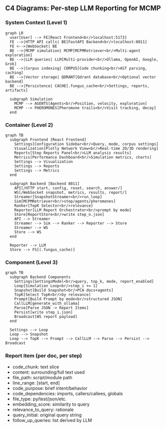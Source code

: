 ## C4 Diagrams: Per-step LLM Reporting for MCMP

### System Context (Level 1)

```mermaid
graph LR
  user[User] --> FE[React Frontend<br/>localhost:5173]
  FE -->|HTTP API calls| BE[FastAPI Backend<br/>localhost:8011]
  FE <-->|WebSocket| BE
  BE -->|MCMP simulation| MCMP[MCPMRetriever<br/>Multi-agent exploration]
  BE -->|LLM queries| LLM[Multi-provider<br/>Ollama, OpenAI, Google, Grok]
  BE -->|Corpus indexing| CORPUS[Code chunking<br/>AST parsing, caching]
  BE -->|Vector storage| QDRANT[Qdrant database<br/>Optional vector backend]
  BE -->|Persistence| CACHE[.fungus_cache<br/>Settings, reports, artifacts]

  subgraph Simulation
    MCMP --> AGENTS[Agents<br/>Position, velocity, exploration]
    MCMP --> PHEROMONES[Pheromone trails<br/>Visit tracking, decay]
  end
```

### Container (Level 2)

```mermaid
graph TB
  subgraph Frontend [React Frontend]
    Settings[Configuration Sidebar<br/>Query, mode, corpus settings]
    Visualization[Plotly Network View<br/>Real-time 2D/3D rendering]
    Reports[Step Reports Panel<br/>LLM analysis results]
    Metrics[Performance Dashboard<br/>Simulation metrics, charts]
    Settings --> Visualization
    Settings --> Reports
    Settings --> Metrics
  end

  subgraph Backend [Backend 8011]
    API[/HTTP start, config, reset, search, answer/]
    WS[/WebSocket snapshot, metrics, results, report/]
    Streamer[SnapshotStreamer<br/>run_loop]
    Sim[MCPMRetriever<br/>step/agents/pheromones]
    Ranker[TopK Selector<br/>relevance]
    Reporter[LLM Report Orchestrator<br/>prompt by mode]
    Store[ReportStore<br/>write step_n.json]
    API --> Streamer
    Streamer --> Sim --> Ranker --> Reporter --> Store
    Streamer --> WS
    Store --> WS
  end

  Reporter --> LLM
  Store --> FS[(.fungus_cache)]
```

### Component (Level 3)

```mermaid
graph TB
  subgraph Backend Components
    Settings[SettingsModel<br/>query, top_k, mode, report_enabled]
    Loop[Simulation Loop<br/>step_i += 1]
    Snapshot[Build Snapshot<br/>PCA docs+agents]
    TopK[Select TopK<br/>by relevance]
    Prompt[Build Prompt by mode<br/>structured JSON]
    CallLLM[generate_with_ollama]
    Parse[Parse JSON -> Report Items]
    Persist[write step_i.json]
    Broadcast[WS report payload]
  end

  Settings --> Loop
  Loop --> Snapshot
  Loop --> TopK --> Prompt --> CallLLM --> Parse --> Persist --> Broadcast
```

### Report item (per doc, per step)

- code_chunk: text slice
- content: surrounding/full text used
- file_path: script/module path
- line_range: [start, end]
- code_purpose: brief intent/behavior
- code_dependencies: imports, callers/callees, globals
- file_type: py/test/json/etc.
- embedding_score: similarity to query
- relevance_to_query: rationale
- query_initial: original query string
- follow_up_queries: list derived by LLM
